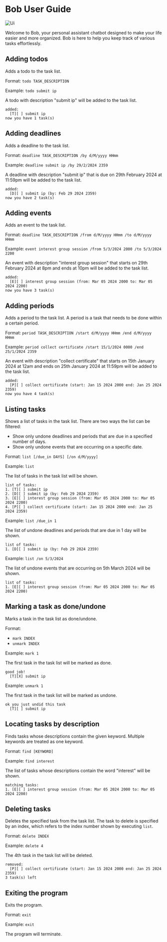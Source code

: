 # Bob User Guide

![Ui](Ui.png)

Welcome to Bob, your personal assistant chatbot designed to make your life easier and more organized. Bob is here to
help you keep track of various tasks effortlessly.

## Adding todos

Adds a todo to the task list.

Format: `todo TASK_DESCRIPTION`

Example: `todo submit ip`

A todo with description "submit ip" will be added to the task list.

```
added:
  [T][ ] submit ip
now you have 1 task(s)
```

## Adding deadlines

Adds a deadline to the task list.

Format: `deadline TASK_DESCRIPTION /by d/M/yyyy HHmm`

Example: `deadline submit ip /by 29/2/2024 2359`

A deadline with description "submit ip" that is due on 29th February 2024 at 11:59pm will be added to the task list.

```
added:
  [D][ ] submit ip (by: Feb 29 2024 2359)
now you have 2 task(s)
```

## Adding events

Adds an event to the task list.

Format: `deadline TASK_DESCRIPTION /from d/M/yyyy HHmm /to d/M/yyyy HHmm`

Example: `event interest group session /from 5/3/2024 2000 /to 5/3/2024 2200`

An event with description "interest group session" that starts on 29th February 2024 at 8pm and ends at 10pm will be
added to the task list.

```
added:
  [E][ ] interest group session (from: Mar 05 2024 2000 to: Mar 05 2024 2200)
now you have 3 task(s)
```

## Adding periods

Adds a period to the task list. A period is a task that needs to be done within a certain period.

Format: `period TASK_DESCRIPTION /start d/M/yyyy HHmm /end d/M/yyyy HHmm`

Example: `period collect certificate /start 15/1/2024 0000 /end 25/1/2024 2359`

An event with description "collect certificate" that starts on 15th January 2024 at 12am and ends on 25th January 2024
at 11:59pm will be added to the task list.

```
added:
  [P][ ] collect certificate (start: Jan 15 2024 2000 end: Jan 25 2024 2359)
now you have 4 task(s)
```

## Listing tasks

Shows a list of tasks in the task list. There are two ways the list can be filtered:

- Show only undone deadlines and periods that are due in a specified number of days.
- Show only undone events that are occurring on a specific date. 

Format: `list [/due_in DAYS] [/on d/M/yyyy]`

Example: `list`

The list of tasks in the task list will be shown.

```
list of tasks:
1. [T][ ] submit ip
2. [D][ ] submit ip (by: Feb 29 2024 2359)
3. [E][ ] interest group session (from: Mar 05 2024 2000 to: Mar 05 2024 2200)
4. [P][ ] collect certificate (start: Jan 15 2024 2000 end: Jan 25 2024 2359)
```

Example: `list /due_in 1`

The list of undone deadlines and periods that are due in 1 day will be shown.

```
list of tasks:
1. [D][ ] submit ip (by: Feb 29 2024 2359)
```

Example: `list /on 5/3/2024`

The list of undone events that are occurring on 5th March 2024 will be shown.

```
list of tasks:
1. [E][ ] interest group session (from: Mar 05 2024 2000 to: Mar 05 2024 2200)
```

## Marking a task as done/undone

Marks a task in the task list as done/undone.

Format:

- `mark INDEX`
- `unmark INDEX`

Example: `mark 1`

The first task in the task list will be marked as done.

```
good job!
  [T][X] submit ip
```

Example: `unmark 1`

The first task in the task list will be marked as undone.

```
ok you just undid this task
  [T][ ] submit ip
```

## Locating tasks by description

Finds tasks whose descriptions contain the given keyword. Multiple keywords are treated as one keyword.

Format: `find [KEYWORD]`

Example: `find interest`

The list of tasks whose descriptions contain the word "interest" will be shown.

```
matching tasks:
1. [E][ ] interest group session (from: Mar 05 2024 2000 to: Mar 05 2024 2200)
```

## Deleting tasks

Deletes the specified task from the task list. The task to delete is specified by an index, which refers to the index
number shown by executing `list`.

Format: `delete INDEX`

Example: `delete 4`

The 4th task in the task list will be deleted.

```
removed:
  [P][ ] collect certificate (start: Jan 15 2024 2000 end: Jan 25 2024 2359)
3 task(s) left
```

## Exiting the program

Exits the program.

Format: `exit`

Example: `exit`

The program will terminate.